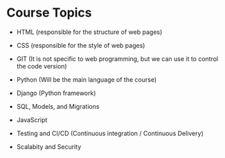 # Course Topics
- HTML (responsible for the structure of web pages)

- CSS (responsible for the style of web pages)

- GIT (It is not specific to web programming, but we can use it to control the code version)

- Python (Will be the main language of the course)

- Django (Python framework)

- SQL, Models, and Migrations

- JavaScript

- Testing and CI/CD (Continuous integration / Continuous Delivery)

- Scalabity and Security
